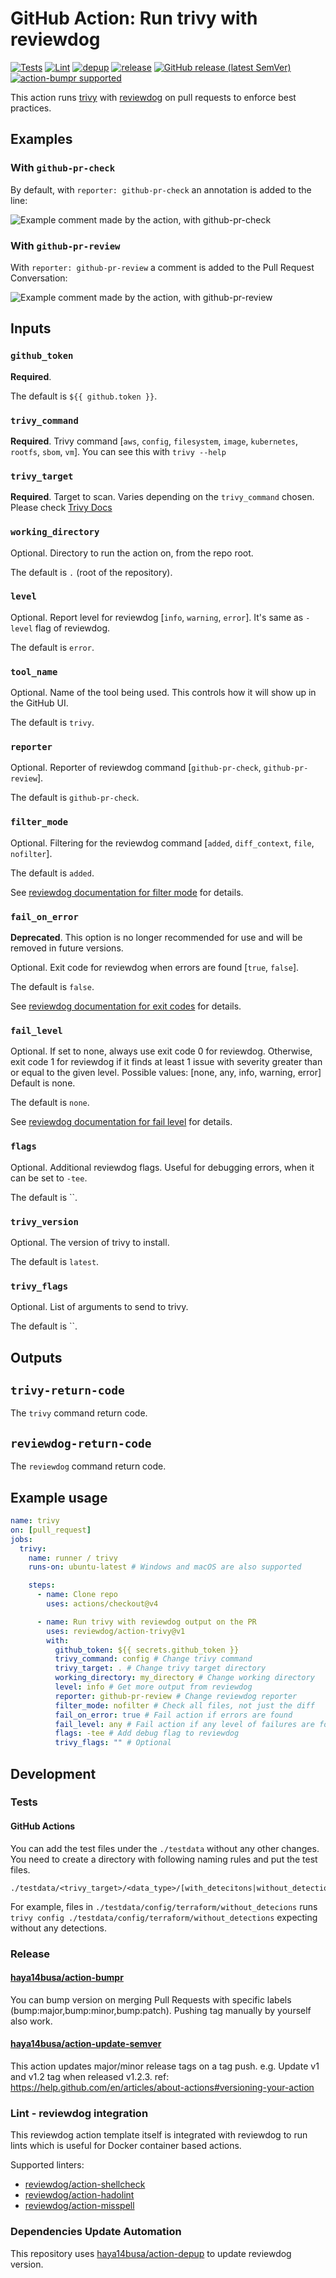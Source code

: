 # GitHub Action: Run trivy with reviewdog

[![Tests](https://github.com/reviewdog/action-trivy/workflows/Tests/badge.svg)](https://github.com/reviewdog/action-trivy/actions?query=workflow%3ATests)
[![Lint](https://github.com/reviewdog/action-trivy/workflows/Lint/badge.svg)](https://github.com/reviewdog/action-trivy/actions?query=workflow%Lint)
[![depup](https://github.com/reviewdog/action-trivy/workflows/depup/badge.svg)](https://github.com/reviewdog/action-trivy/actions?query=workflow%3Adepup)
[![release](https://github.com/reviewdog/action-trivy/workflows/release/badge.svg)](https://github.com/reviewdog/action-trivy/actions?query=workflow%3Arelease)
[![GitHub release (latest SemVer)](https://img.shields.io/github/v/release/reviewdog/action-trivy?logo=github&sort=semver)](https://github.com/reviewdog/action-trivy/releases)
[![action-bumpr supported](https://img.shields.io/badge/bumpr-supported-ff69b4?logo=github&link=https://github.com/haya14busa/action-bumpr)](https://github.com/haya14busa/action-bumpr)

This action runs [trivy](https://github.com/aquasecurity/trivy) with
[reviewdog](https://github.com/reviewdog/reviewdog) on pull requests
to enforce best practices.

## Examples

### With `github-pr-check`

By default, with `reporter: github-pr-check` an annotation is added to
the line:

![Example comment made by the action, with github-pr-check](./example-github-pr-check.png)

### With `github-pr-review`

With `reporter: github-pr-review` a comment is added to
the Pull Request Conversation:

![Example comment made by the action, with github-pr-review](./example-github-pr-review.png)

## Inputs

### `github_token`

**Required**.

The default is `${{ github.token }}`.

### `trivy_command`

**Required**. Trivy command [`aws`, `config`, `filesystem`, `image`, `kubernetes`, `rootfs`, `sbom`, `vm`].
You can see this with `trivy --help`

### `trivy_target`

**Required**. Target to scan.
Varies depending on the `trivy_command` chosen. Please check [Trivy Docs](https://aquasecurity.github.io/trivy/latest/docs/)

### `working_directory`

Optional. Directory to run the action on, from the repo root.

The default is `.` (root of the repository).

### `level`

Optional. Report level for reviewdog [`info`, `warning`, `error`].
It's same as `-level` flag of reviewdog.

The default is `error`.

### `tool_name`

Optional. Name of the tool being used. This controls how it will show up in the GitHub UI.

The default is `trivy`.

### `reporter`

Optional. Reporter of reviewdog command [`github-pr-check`, `github-pr-review`].

The default is `github-pr-check`.

### `filter_mode`

Optional. Filtering for the reviewdog command [`added`, `diff_context`, `file`, `nofilter`].

The default is `added`.

See [reviewdog documentation for filter mode](https://github.com/reviewdog/reviewdog/tree/master#filter-mode) for details.

### `fail_on_error`

**Deprecated**. This option is no longer recommended for use and will be removed in future versions.

Optional. Exit code for reviewdog when errors are found [`true`, `false`].

The default is `false`.

See [reviewdog documentation for exit codes](https://github.com/reviewdog/reviewdog/tree/master#exit-codes) for details.

### `fail_level`

Optional. If set to none, always use exit code 0 for reviewdog. Otherwise, exit code 1 for reviewdog if it finds at least 1 issue with severity greater than or equal to the given level. Possible values: [none, any, info, warning, error] Default is none.

The default is `none`.

See [reviewdog documentation for fail level](https://github.com/reviewdog/reviewdog/tree/master?tab=readme-ov-file#fail-level) for details.

### `flags`

Optional. Additional reviewdog flags. Useful for debugging errors, when it can be set to `-tee`.

The default is ``.

### `trivy_version`

Optional. The version of trivy to install.

The default is `latest`.

### `trivy_flags`

Optional. List of arguments to send to trivy.

The default is ``.

## Outputs

## `trivy-return-code`

The `trivy` command return code.

## `reviewdog-return-code`

The `reviewdog` command return code.

## Example usage

```yml
name: trivy
on: [pull_request]
jobs:
  trivy:
    name: runner / trivy
    runs-on: ubuntu-latest # Windows and macOS are also supported

    steps:
      - name: Clone repo
        uses: actions/checkout@v4

      - name: Run trivy with reviewdog output on the PR
        uses: reviewdog/action-trivy@v1
        with:
          github_token: ${{ secrets.github_token }}
          trivy_command: config # Change trivy command
          trivy_target: . # Change trivy target directory
          working_directory: my_directory # Change working directory
          level: info # Get more output from reviewdog
          reporter: github-pr-review # Change reviewdog reporter
          filter_mode: nofilter # Check all files, not just the diff
          fail_on_error: true # Fail action if errors are found
          fail_level: any # Fail action if any level of failures are found
          flags: -tee # Add debug flag to reviewdog
          trivy_flags: "" # Optional
```

## Development

### Tests

#### GitHub Actions

You can add the test files under the `./testdata` without any other changes. You need to create a directory with following naming rules and put the test files.

```
./testdata/<trivy_target>/<data_type>/[with_detecitons|without_detections]
```

For example, files in `./testdata/config/terraform/without_detecions` runs `trivy config ./testdata/config/terraform/without_detections` expecting without any detections.

### Release

#### [haya14busa/action-bumpr](https://github.com/haya14busa/action-bumpr)

You can bump version on merging Pull Requests with specific labels (bump:major,bump:minor,bump:patch).
Pushing tag manually by yourself also work.

#### [haya14busa/action-update-semver](https://github.com/haya14busa/action-update-semver)

This action updates major/minor release tags on a tag push. e.g. Update v1 and v1.2 tag when released v1.2.3.
ref: <https://help.github.com/en/articles/about-actions#versioning-your-action>

### Lint - reviewdog integration

This reviewdog action template itself is integrated with reviewdog to run lints
which is useful for Docker container based actions.

Supported linters:

- [reviewdog/action-shellcheck](https://github.com/reviewdog/action-shellcheck)
- [reviewdog/action-hadolint](https://github.com/reviewdog/action-hadolint)
- [reviewdog/action-misspell](https://github.com/reviewdog/action-misspell)

### Dependencies Update Automation

This repository uses [haya14busa/action-depup](https://github.com/haya14busa/action-depup) to update
reviewdog version.
